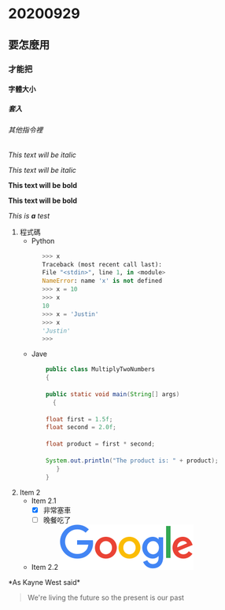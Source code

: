 # 20200929
## 要怎麼用
### 才能把
#### 字體大小
##### 套入
###### 其他指令裡

*This text will be italic* 

_This text will be italic_

**This text will be bold**

__This text will be bold__

*This is **a** test*

1. 程式碼
   * Python
     ```Python
        >>> x
        Traceback (most recent call last):
        File "<stdin>", line 1, in <module>
        NameError: name 'x' is not defined
        >>> x = 10
        >>> x
        10
        >>> x = 'Justin'
        >>> x
        'Justin'
        >>>
     ```
   * Jave
     ``` Java
         public class MultiplyTwoNumbers
         {

         public static void main(String[] args) 
           {

         float first = 1.5f;
         float second = 2.0f;

         float product = first * second;

         System.out.println("The product is: " + product);
            }
         }
     ```
2. Item 2
   * Item 2.1 
     - [x] 非常塞車
     - [ ] 晚餐吃了
     
   * Item 2.2
     ![Google](googlelogo_color_272x92dp.png "Google")
 
 
 \*As Kayne West said\*
 
 >We're living the future so 
 >the present is our past
 






